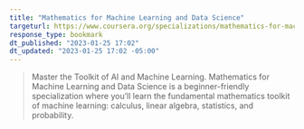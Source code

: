 ```yaml
---
title: "Mathematics for Machine Learning and Data Science"
targeturl: https://www.coursera.org/specializations/mathematics-for-machine-learning-and-data-science
response_type: bookmark
dt_published: "2023-01-25 17:02"
dt_updated: "2023-01-25 17:02 -05:00"
---
```


> Master the Toolkit of AI and Machine Learning. Mathematics for Machine Learning and Data Science is a beginner-friendly specialization where you’ll learn the fundamental mathematics toolkit of machine learning: calculus, linear algebra, statistics, and probability.